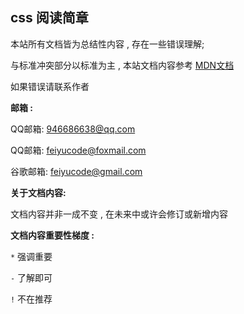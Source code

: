 ## css 阅读简章

本站所有文档皆为总结性内容 , 存在一些错误理解;

与标准冲突部分以标准为主 , 本站文档内容参考 <a href="https://developer.mozilla.org/zh-CN/" target="_blank">MDN文档</a> 

如果错误请联系作者



**邮箱 :**

QQ邮箱: 946686638@qq.com

QQ邮箱: feiyucode@foxmail.com

谷歌邮箱: feiyucode@gmail.com



**关于文档内容:**

文档内容并非一成不变 , 在未来中或许会修订或新增内容



**文档内容重要性梯度 :**

`*` 强调重要

`-` 了解即可

`!` 不在推荐

